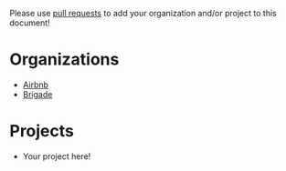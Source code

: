 Please use [pull requests](https://github.com/brigade/react-waypoint/pull/new/master) to add your organization and/or project to this document!

# Organizations

- [Airbnb](https://github.com/airbnb)
- [Brigade](https://github.com/brigade)

# Projects

- Your project here!
